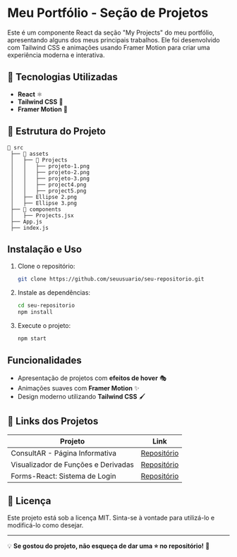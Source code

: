 # Meu Portfólio - Seção de Projetos

Este é um componente React da seção "My Projects" do meu portfólio, apresentando alguns dos meus principais trabalhos. Ele foi desenvolvido com Tailwind CSS e animações usando Framer Motion para criar uma experiência moderna e interativa.

## 📌 Tecnologias Utilizadas

- **React** ⚛️
- **Tailwind CSS** 🎨
- **Framer Motion** 🏃

## 📂 Estrutura do Projeto

```
📂 src
 ├── 📂 assets
 │   ├── 📂 Projects
 │   │   ├── projeto-1.png
 │   │   ├── projeto-2.png
 │   │   ├── projeto-3.png
 │   │   ├── project4.png
 │   │   ├── project5.png
 │   ├── Ellipse 2.png
 │   ├── Ellipse 3.png
 ├── 📂 components
 │   ├── Projects.jsx
 ├── App.js
 ├── index.js
```

##  Instalação e Uso

1. Clone o repositório:

   ```bash
   git clone https://github.com/seuusuario/seu-repositorio.git
   ```

2. Instale as dependências:

   ```bash
   cd seu-repositorio
   npm install
   ```

3. Execute o projeto:

   ```bash
   npm start
   ```

##  Funcionalidades

- Apresentação de projetos com **efeitos de hover** 🎭
- Animações suaves com **Framer Motion** ✨
- Design moderno utilizando **Tailwind CSS** 🖌️




## 🔗 Links dos Projetos

| Projeto | Link |
|---------|------|
| ConsultAR - Página Informativa | [Repositório](https://github.com/Gabriel276-only/ConsultAR-React) |
| Visualizador de Funções e Derivadas | [Repositório](https://github.com/Gabriel276-only/functions-and-derived) |
| Forms-React: Sistema de Login | [Repositório](https://github.com/seuusuario/project3) |


## 📜 Licença

Este projeto está sob a licença MIT. Sinta-se à vontade para utilizá-lo e modificá-lo como desejar.

---

💡 **Se gostou do projeto, não esqueça de dar uma ⭐ no repositório!** 🚀